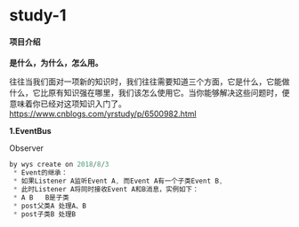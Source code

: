 # study-1

#### 项目介绍


**是什么，为什么，怎么用。**

 往往当我们面对一项新的知识时，我们往往需要知道三个方面，它是什么，它能做什么，它比原有知识强在哪里，我们该怎么使用它。当你能够解决这些问题时，便意味着你已经对这项知识入门了。
 https://www.cnblogs.com/yrstudy/p/6500982.html

 **1.EventBus**

 Observer

```java
by wys create on 2018/8/3
 * Event的继承：
 * 如果Listener A监听Event A, 而Event A有一个子类Event B,
 * 此时Listener A将同时接收Event A和B消息，实例如下：
 * A B   B是子类
 * post父类A 处理A、B
 * post子类B 处理B
```